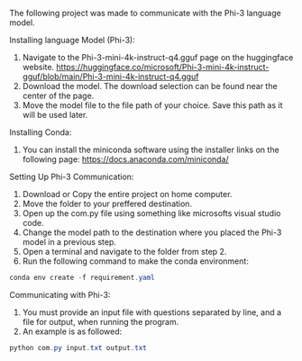 The following project was made to communicate with the Phi-3 language model.

Installing language Model (Phi-3):
  1. Navigate to the Phi-3-mini-4k-instruct-q4.gguf page on the huggingface website. https://huggingface.co/microsoft/Phi-3-mini-4k-instruct-gguf/blob/main/Phi-3-mini-4k-instruct-q4.gguf
  2. Download the model. The download selection can be found near the center of the page.
  3. Move the model file to the file path of your choice. Save this path as it will be used later.

Installing Conda:
  1. You can install the miniconda software using the installer links on the following page: https://docs.anaconda.com/miniconda/

Setting Up Phi-3 Communication:
  1. Download or Copy the entire project on home computer.
  2. Move the folder to your preffered destination.
  3. Open up the com.py file using something like microsofts visual studio code. 
  4. Change the model path to the destination where you placed the Phi-3 model in a previous step.
  5. Open a terminal and navigate to the folder from step 2. 
  6. Run the following command to make the conda environment: 
  ```powershell
  conda env create -f requirement.yaml
  ```

Communicating with Phi-3:
  1. You must provide an input file with questions separated by line, and a file for output, when running the program. 
  2. An example is as followed:
  ```powershell
  python com.py input.txt output.txt
  ```

